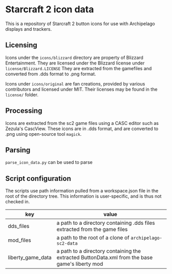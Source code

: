# Starcraft 2 icon data
This is a repository of Starcraft 2 button icons for use with Archipelago displays and trackers.

## Licensing
Icons under the `icons/blizzard` directory are property of Blizzard Entertainment. They are licensed under the Blizzard license under `license/Blizzard.LICENSE` They are extracted from the gamefiles and converted from .dds format to .png format.

Icons under `icons/original` are fan creations, provided by various contributors and licensed under MIT. Their licenses may be found in the `license/` folder.

## Processing
Icons are extracted from the sc2 game files using a CASC editor such as Zezula's CascView. These icons are in .dds format, and are converted to .png using open-source tool `magick`.

## Parsing
`parse_icon_data.py` can be used to parse

## Script configuration
The scripts use path information pulled from a workspace.json file in the root of the directory tree. This information is user-specific, and is thus not checked in.

| key                 | value        |
| ------------------- | ------------ |
| dds_files           | a path to a directory containing .dds files extracted from the game files |
| mod_files           | a path to the root of a clone of `archipelago-sc2-data` |
| liberty_game_data   | a path to a directory containing the extracted ButtonData.xml from the base game's liberty mod |
